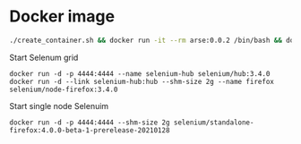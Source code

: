 # Docker image

```bash
./create_container.sh && docker run -it --rm arse:0.0.2 /bin/bash && docker image prune -f
```

Start Selenum grid

```
docker run -d -p 4444:4444 --name selenium-hub selenium/hub:3.4.0
docker run -d --link selenium-hub:hub --shm-size 2g --name firefox selenium/node-firefox:3.4.0
```

Start single node Selenuim
```
docker run -d -p 4444:4444 --shm-size 2g selenium/standalone-firefox:4.0.0-beta-1-prerelease-20210128
```
